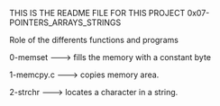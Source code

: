 THIS IS THE README FILE FOR THIS PROJECT 
0x07-POINTERS_ARRAYS_STRINGS

Role of the differents functions and programs

0-memset ---> fills the memory with a constant byte

1-memcpy.c ---> copies memory area.

2-strchr ---> locates a character in a string.


